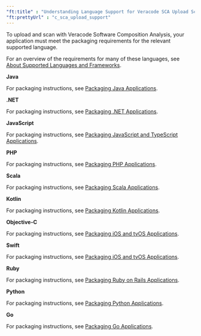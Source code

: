```yaml
---
"ft:title" : "Understanding Language Support for Veracode SCA Upload Scans"
"ft:prettyUrl" : "c_sca_upload_support"
---
```


To upload and scan with Veracode Software Composition Analysis, your application must meet the packaging requirements for the relevant supported language.

For an overview of the requirements for many of these languages, see [About Supported Languages and Frameworks](https://docs.veracode.com/r/c_frameworks).

**Java**

For packaging instructions, see [Packaging Java Applications](https://docs.veracode.com/r/compilation_java).

**.NET**

For packaging instructions, see [Packaging .NET Applications](https://docs.veracode.com/r/compilation_net). 

**JavaScript**

For packaging instructions, see [Packaging JavaScript and TypeScript Applications](https://docs.veracode.com/r/compilation_jscript).

**PHP**

For packaging instructions, see [Packaging PHP Applications](https://docs.veracode.com/r/compilation_php).

**Scala**

For packaging instructions, see [Packaging Scala Applications](https://docs.veracode.com/r/compilation_scala). 

**Kotlin**

For packaging instructions, see [Packaging Kotlin Applications](https://docs.veracode.com/r/c_compilation_kotlin).

**Objective-C**

For packaging instructions, see [Packaging iOS and tvOS Applications](https://docs.veracode.com/r/compilation_ios).

**Swift**

For packaging instructions, see [Packaging iOS and tvOS Applications](https://docs.veracode.com/r/compilation_ios).

**Ruby**

For packaging instructions, see [Packaging Ruby on Rails Applications](https://docs.veracode.com/r/compilation_ruby).

**Python**

For packaging instructions, see [Packaging Python Applications](https://docs.veracode.com/r/compilation_python).

**Go**

For packaging instructions, see [Packaging Go Applications](https://docs.veracode.com/r/compilation_go).



